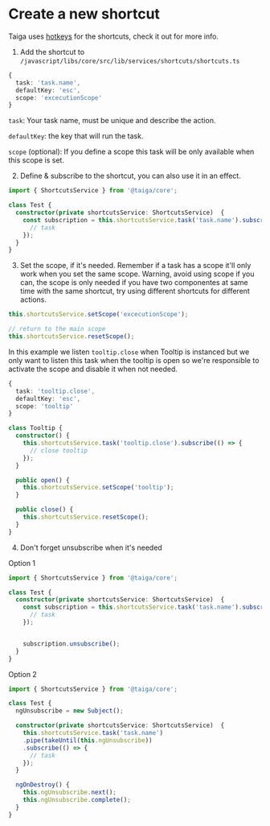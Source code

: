 # Create a new shortcut

Taiga uses [hotkeys](https://www.npmjs.com/package/hotkeys-js) for the shortcuts, check it out for more info.


1. Add the shortcut to `/javascript/libs/core/src/lib/services/shortcuts/shortcuts.ts`

```ts
{
  task: 'task.name',
  defaultKey: 'esc',
  scope: 'excecutionScope'
}
```

`task`: Your task name, must be unique and describe the action.

`defaultKey`: the key that will run the task.

`scope` (optional): If you define a scope this task will be only available when this scope is set.

2. Define & subscribe to the shortcut, you can also use it in an effect.

```ts
import { ShortcutsService } from '@taiga/core';

class Test {
  constructor(private shortcutsService: ShortcutsService)  {
    const subscription = this.shortcutsService.task('task.name').subscribe(() => {
      // task
    });
  }
}
```

3. Set the scope, if it's needed. Remember if a task has a scope it'll only work when you set the same scope. Warning, avoid using scope if you can, the scope is only needed if you have two componentes at same time with the same shortcut, try using different shortcuts for different actions.

```ts
this.shortcutsService.setScope('excecutionScope');

// return to the main scope
this.shortcutsService.resetScope();
```

In this example we listen `tooltip.close` when Tooltip is instanced but we only want to listen this task when the tooltip is open so we're responsible to activate the scope and disable it when not needed.

```ts
{
  task: 'tooltip.close',
  defaultKey: 'esc',
  scope: 'tooltip'
}
```

```ts
class Tooltip {
  constructor() {
    this.shortcutsService.task('tooltip.close').subscribe(() => {
      // close tooltip
    });
  }

  public open() {
    this.shortcutsService.setScope('tooltip');
  }

  public close() {
    this.shortcutsService.resetScope();
  }
}
```

4. Don't forget unsubscribe when it's needed

Option 1
```ts
import { ShortcutsService } from '@taiga/core';

class Test {
  constructor(private shortcutsService: ShortcutsService)  {
    const subscription = this.shortcutsService.task('task.name').subscribe(() => {
      // task
    });


    subscription.unsubscribe();
  }
}
```

Option 2
```ts
import { ShortcutsService } from '@taiga/core';

class Test {
  ngUnsubscribe = new Subject();

  constructor(private shortcutsService: ShortcutsService)  {
    this.shortcutsService.task('task.name')
    .pipe(takeUntil(this.ngUnsubscribe))
    .subscribe(() => {
      // task
    });
  }

  ngOnDestroy() {
    this.ngUnsubscribe.next();
    this.ngUnsubscribe.complete();
  }
}
```

